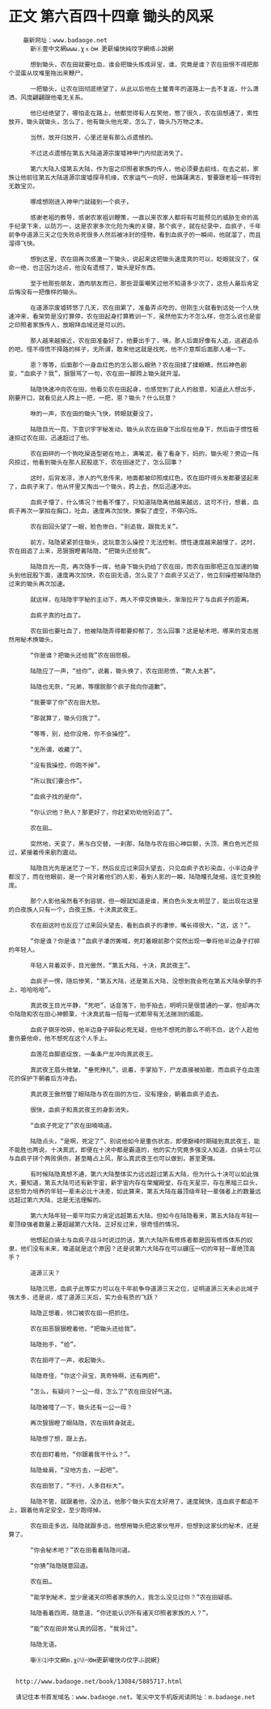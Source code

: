 # 正文 第六百四十四章 锄头的风采
        最新网址：www.badaoge.net
          新⑧壹中文網ωωω.χ⒏òм 更薪繓快純呅字網络ふ說網
      
          想到锄头，农在田就要吐血，谁会把锄头炼成异宝，谁，究竟是谁？农在田恨不得把那个混蛋从坟堆里拖出来鞭尸。
      
          一把锄头，让农在田彻底绝望了，从此以后他在土鳖青年的道路上一去不复返，什么潇洒，风度翩翩跟他毫无关系。
      
          他已经绝望了，哪怕走在路上，他都觉得有人在笑他，憋了很久，农在田想通了，索性放开，锄头就锄头，怎么了，他有锄头他光荣，怎么了，锄头乃万物之本。
      
          当然，放开归放开，心里还是有那么点遗憾的。
      
          不过这点遗憾在第五大陆道源宗废墟神甲门内彻底消失了。
      
          第六大陆入侵第五大陆，作为宙之印照者家族的传人，他必须要去前线，在去之前，家族让他前往第五大陆道源宗废墟探寻机缘，农家运气一向好，他踌躇满志，誓要跟老祖一样得到无数宝贝。
      
          哪成想刚进入神甲门就碰到一个疯子。
      
          感谢老祖的教导，感谢农家祖训鞭策，一直以来农家人都将有可能预见的威胁生命的高手纪录下来，以防万一，这是农家多次化险为夷的关键，那个疯子，就在纪录中，血疯子，千年前争夺道源三天之位失败杀死很多人然后被冰封的怪物，看到血疯子的一瞬间，他就溜了，而且溜得飞快。
      
          想到这里，农在田再次感激一下锄头，说起来这把锄头速度真的可以，眨眼就没了，保命一绝，也正因为这点，他没有遗憾了，锄头是好东西。
      
          至于他那些朋友，酒肉朋友而已，那些混蛋嘲笑过他不知道多少次了，这些人最后肯定后悔没有一把像样的锄头。
      
          在道源宗废墟转悠了几天，农在田累了，准备弄点吃的，但刚生火就看到远处一个人快速冲来，看架势是没打算停，农在田起身打算教训一下，虽然他实力不怎么样，但怎么说也是宙之印照者家族传人，放眼拜血域还是可以的。
      
          那人越来越接近，农在田准备好了，他要出手了，咦，那人后面好像有人追，逃避追杀的吧，怪不得慌不择路的样子，无所谓，敢来他这就是找死，他不介意帮后面那人堵一下。
      
          恩？等等，后面那个一身血红色的怎么那么眼熟？农在田揉了揉眼睛，然后神色剧变，“血疯子？我”，狠狠骂了一句，农在田一脚跨上锄头就开溜。
      
          陆隐快速冲向农在田，他看见农在田起身，也感觉到了此人的敌意，知道此人想出手，刚要开口，就看见此人跨上一把，一把，恩？锄头？什么玩意？
      
          咻的一声，农在田的锄头飞快，转眼就要没了。
      
          陆隐目光一亮，下意识宇字秘发动，锄头从农在田身下出现在他身下，然后由于惯性极速掠过农在田，迅速超过了他。
      
          农在田砰的一个狗吃屎造型砸在地上，满嘴泥，看了看身下，妈的，锄头呢？旁边一阵风掠过，他看到锄头在那人屁股底下，农在田迷茫了，怎么回事？
      
          这时，后背发凉，渗人的气息传来，地面都被印照成红色，农在田吓得头发都要竖起来了，血疯子来了，他从怀里又掏出一个锄头，跨上去，然后迅速冲出。
      
          血疯子懵了，什么情况？他看不懂了，只知道陆隐离他越来越远，这可不行，想着，血疯子再次一掌拍在胸口，吐血，速度再次加快，撕裂了虚空，不停闪烁。
      
          农在田回头望了一眼，脸色惨白，“别追我，跟我无关”。
      
          前方，陆隐紧紧抓住锄头，这玩意怎么操控？无法控制，惯性速度越来越慢了，这时，农在田追了上来，恶狠狠瞪着陆隐，“把锄头还给我”。
      
          陆隐目光一亮，再次随手一挥，他身下锄头扔给了农在田，而农在田那把正在加速的锄头到他屁股下面，速度再次加快，农在田无语，怎么变了？血疯子又近了，他立刻操控被陆隐扔过来的锄头再次加速。
      
          就这样，在陆隐宇字秘的主动下，两人不停交换锄头，渐渐拉开了与血疯子的距离。
      
          血疯子真的吐血了。
      
          农在田也要吐血了，他被陆隐弄得都要抑郁了，怎么回事？这是秘术吧，哪来的变态居然用秘术换锄头。
      
          “你是谁？把锄头还给我”农在田怒极。
      
          陆隐应了一声，“给你”，说着，锄头换了，农在田悲愤，“欺人太甚”。
      
          陆隐也无奈，“兄弟，等摆脱那个疯子我向你道歉”。
      
          “我要宰了你”农在田大怒。
      
          “那就算了，锄头归我了”。
      
          “等等，别，给你没用，你不会操控”。
      
          “无所谓，收藏了”。
      
          “没有我操控，你跑不掉”。
      
          “所以我们要合作”。
      
          “血疯子找的是你”。
      
          “你认识他？熟人？那更好了，你赶紧劝劝他别追了”。
      
          农在田…
      
          突然地，天变了，黑与白交替，一刹那，陆隐与农在田心神巨颤，头顶，黑白色光芒掠过，紧接着传来剧烈震动。
      
          陆隐目光先是迷茫了一下，然后反应过来回头望去，只见血疯子衣衫染血，小半边身子都没了，而在他眼前，是一个背对着他们的人影，看到人影的一瞬，陆隐瞳孔陡缩，连忙变换脸庞。
      
          那个人影他虽然看不到容貌，但一眼就知道是谁，黑白色头发太明显了，能出现在这里的白夜族人只有一个，白夜王族，十决真武夜王。
      
          农在田这时也反应了过来回头望去，看到血疯子的凄惨，嘴长得很大，“这，这？”。
      
          “你是谁？你是谁？”血疯子凄厉撕喊，死盯着眼前那个突然出现一拳将他半边身子打碎的年轻人。
      
          年轻人背着双手，目光傲然，“第五大陆，十决，真武夜王”。
      
          血疯子一愣，随后惨笑，“第五大陆，还是第五大陆，没想到我会死在第五大陆余孽的手上，哈哈哈哈”。
      
          真武夜王目光平静，“死吧”，话音落下，抬手拍去，明明只是很普通的一掌，但却再次令陆隐和农在田心神颤栗，十决真武每一招每一式都带有无法揣测的威能。
      
          血疯子钢牙咬碎，他半边身子碎裂必死无疑，但他不想死的那么不明不白，这个人趁他重伤要他命，他不想死在这个人手上。
      
          血莲花自脚底绽放，一条条尸龙冲向真武夜王。
      
          真武夜王眉头微皱，“垂死挣扎”，说着，手掌拍下，尸龙直接被拍散，而血疯子在血莲花的保护下朝着后方冲去。
      
          真武夜王傲然瞥了眼陆隐与农在田的方位，没有理会，朝着血疯子追去。
      
          很快，血疯子和真武夜王的身影消失。
      
          “血疯子死定了”农在田喃喃道。
      
          陆隐点头，“是啊，死定了”，别说他如今是重伤状态，即便巅峰时期碰到真武夜王，能不能胜也两说，十决真武，即便在十决中都是霸道的，他的实力究竟多强没人知道，白骑士可以与血疯子拼个两败俱伤，甚至略占上风，那么真武夜王也可以做到，甚至更强。
      
          有时候陆隐真想不通，第六大陆整体实力远远超过第五大陆，但为什么十决可以如此强大，要知道，第五大陆可还有新宇宙，新宇宙内存在荣耀殿堂，存在天星宗，存在黑暗三巨头，这些势力培养的年轻一辈未必比十决差，如此算来，第五大陆在最顶级年轻一辈强者上的数量远远超过第六大陆，这是无法理解的。
      
          第六大陆年轻一辈平均实力肯定远超第五大陆，但如今在陆隐看来，第五大陆在年轻一辈顶级强者数量上要超越第六大陆，正好反过来，很奇怪的情况。
      
          他想起白骑士与血疯子战斗时说过的话，第六大陆所有修炼者都是固有修炼体系的奴隶，他们没有未来，难道就是这个原因？还是说第六大陆存在可以碾压一切的年轻一辈绝顶高手？
      
          道源三天？
      
          陆隐沉思，血疯子此等实力可以在千年前争夺道源三天之位，证明道源三天未必比域子强太多，还是说，成了道源三天后，实力会有质的飞跃？
      
          陆隐正想着，领口被农在田一把抓住。
      
          农在田恶狠狠瞪着他，“把锄头还给我”。
      
          陆隐抬手，“给”。
      
          农在田哼了一声，收起锄头。
      
          陆隐奇怪，“你这个异宝，真奇特啊，还有两把”。
      
          “怎么，有疑问？一公一母，怎么了”农在田没好气道。
      
          陆隐被噎了一下，锄头还有一公一母？
      
          再次狠狠瞪了眼陆隐，农在田转身就走。
      
          陆隐想了想，跟上去。
      
          农在田盯着他，“你跟着我干什么？”。
      
          陆隐耸肩，“没地方去，一起吧”。
      
          农在田怒了，“不行，人多目标大”。
      
          陆隐不管，就跟着他，没办法，他那个锄头实在太好用了，速度贼快，连血疯子都追不上，跟着他肯定安全，至少跑得掉。
      
          农在田走多远，陆隐就跟多远，他想用锄头把这家伙甩开，但想到这家伙的秘术，还是算了。
      
          “你会秘术吧？”农在田看着陆隐问道。
      
          “你猜”陆隐随意回道。
      
          农在田…
      
          “能学到秘术，至少是诸天印照者家族的人，我怎么没见过你？”农在田疑惑。
      
          陆隐看着四周，随意道，“你还能认识所有诸天印照者家族的人？”。
      
          “能”农在田非常认真的回答，“我背过”。
      
          陆隐无语。
      
          噺⑧⑴中文網m.χ㈧㈠Θм更薪嘬快の伩字ふ説網}
      
      
      http://www.badaoge.net/book/13084/5885717.html
      
      请记住本书首发域名：www.badaoge.net。笔尖中文手机版阅读网址：m.badaoge.net